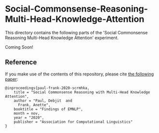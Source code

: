 # Social-Commonsense-Reasoning-Multi-Head-Knowledge-Attention

This directory contains the following parts of the 'Social Commonsense Reasoning Multi-Head Knowledge Attention' experiment. 

Coming Soon!

## Reference

If you make use of the contents of this repository, please cite [the following paper](https://www.aclweb.org/anthology/N19-1368):

```
@inproceedings{paul-frank-2020-scrmhka,
    title = "Social Commonsense Reasoning with Multi-Head Knowledge Attention",
    author = "Paul, Debjit  and
      Frank, Anette",
    booktitle = "Findings of EMNLP",
    month = nov,
    year = "2020",
    publisher = "Association for Computational Linguistics"
}
```
